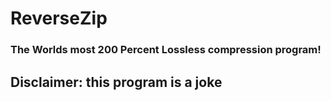 # ReverseZip
### The Worlds most 200 Percent Lossless compression program!

        
## Disclaimer: this program is a joke

